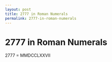 ```yaml
---
layout: post
title: 2777 in Roman Numerals
permalink: 2777-in-roman-numerals
---
```


# 2777 in Roman Numerals

2777 = MMDCCLXXVII
